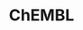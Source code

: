 ---
bigquery: https://console.cloud.google.com/bigquery?p=patents-public-data&d=ebi_chembl&page=dataset
citation: '"The ChEMBL database in 2017." Anna Gaulton, Anne Hersey, Michał Nowotka,
  A Patrícia Bento, Jon Chambers, David Mendez, Prudence Mutowo, Francis Atkinson,
  Louisa J Bellis, Elena Cibrián-Uhalte, Mark Davies, Nathan Dedman, Anneli Karlsson,
  María Paula Magariños, John P Overington, George Papadatos, Ines Smit, Andrew R
  Leach Nucleic acids Research (2017) 45 (Database Issue), D945-D954'
contributors: European Bioinformatics Institute
cost: None
description: ChEMBL Data is a manually curated database of small molecules used in
  drug discovery, including information about existing patented drugs.
documentation: 'schema: https://www.ebi.ac.uk/chembl/db_schema


  '
last_edit: 04/10/2022, 13:33:46
location: https://console.cloud.google.com/marketplace/product/google_patents_public_datasets/chembl
maintained_by: EMBL-EBI, an outstation of European Molecular Biology Laboratory
related_publications: '

  ChEMBL: towards direct deposition of bioassay data.


  Mendez D, Gaulton A, Bento AP, Chambers J, De Veij M, Félix E, Magariños MP, Mosquera
  JF, Mutowo P, Nowotka M, Gordillo-Marañón M, Hunter F, Junco L, Mugumbate G, Rodriguez-Lopez
  M, Atkinson F, Bosc N, Radoux CJ, Segura-Cabrera A, Hersey A, Leach AR.


  — Nucleic Acids Res. 2019; 47(D1):D930-D940. doi: 10.1093/nar/gky1075

  '
schema_fields:
- sequence_md5sum
- standard_inchi
- doc_id
- usan_stem
- normal_range_min
- applicant_full_name
- activity_comment
- value
- ref_type
- indication_class
- cell_ontology_id
- direct_interaction
- heavy_atoms
- black_box_warning
- assay_param_id
- efo_term
- cell_source_tax_id
- protein_class_synonym
- l1
- component_type
- short_name
- level2
- syn_type
- mol_atc_id
- comp_class_id
- mutation
- assay_cell_type
- frac_code
- ref_id
- name
- acd_most_apka
- label
- domain_name
- pathway_key
- patent_id
- published_value
- indref_id
- predbind_id
- ass_cls_map_id
- smid
- lle
- assay_type
- first_approval
- cell_source_tissue
- met_comment
- drug_record_id
- alert_set_id
- level3
- patent_use_code
- activity_id
- usan_year
- ingredient
- downgraded
- parent_molregno
- normal_range_max
- standard_inchi_key
- company
- full_mwt
- mc_target_type
- rtb
- oc_id
- cell_id
- acd_logp
- therapeutic_flag
- entity_type
- level1
- full_molformula
- actsm_id
- hba_lipinski
- molfile
- standard_upper_value
- nda_type
- tax_id
- organism
- record_id
- tid
- mol_hrac_id
- alert_id
- binding_site_comment
- type
- mc_tax_id
- version
- pchembl_value
- src_assay_id
- l4
- tissue_id
- class_type
- strength
- assay_test_type
- publication_number
- helm_notation
- db_source
- level3_description
- confidence
- title
- met_id
- std_act_id
- component_synonym
- last_page
- entity_id
- submission_date
- path
- l6
- orig_description
- ref_url
- sei
- assay_tissue
- compound_name
- max_phase_for_ind
- trade_name
- bei
- level2_description
- stem
- site_id
- standard_value
- variant_id
- warnref_id
- warning_description
- metref_id
- published_type
- previous_company
- subgroup
- creation_date
- parenteral
- cpd_str_alert_id
- l5
- molecule_type
- product_id
- bao_endpoint
- prediction_method
- standard_units
- pref_name
- warning_id
- protclasssyn_id
- atc_code
- potential_duplicate
- le
- level5
- usan_substem
- frac_class_id
- authors
- warning_country
- accession
- aidx
- as_id
- hrac_class_id
- mc_target_accession
- compsyn_id
- cx_most_bpka
- standard_type
- ddd_comment
- confidence_score
- clo_id
- standard_text_value
- drug_substance_flag
- toid
- start_position
- hbd
- assay_class_id
- psa
- mw_monoisotopic
- ad_type
- mesh_id
- relationship_type
- mechanism_comment
- priority
- l8
- journal
- compd_id
- met_conversion
- alert_name
- pubmed_id
- caloha_id
- approval_date
- selectivity_comment
- mc_target_name
- num_lipinski_ro5_violations
- src_short_name
- protein_class_id
- domain_id
- hba
- parent_go_id
- updated_on
- data_validity_comment
- updated_by
- cl_lincs_id
- source_domain_id
- assay_source
- ddd_id
- hbd_lipinski
- alogp
- year
- chebi_par_id
- level4_description
- substrate_record_id
- volume
- usan_stem_id
- parent_type
- structure_type
- withdrawn_reason
- parameter_type
- isoform
- delist_flag
- mechanism_of_action
- withdrawn_year
- class_level
- set_name
- level4
- text_value
- sequence
- num_ro5_violations
- ddd_value
- l2
- site_residues
- homologue
- l7
- domain_description
- site_name
- standard_relation
- compound_key
- uo_units
- active_molregno
- result_flag
- l3
- stat
- hrac_code
- metabolite_record_id
- action_type
- pathway_id
- aspect
- parameter_value
- molecular_mechanism
- canonical_smiles
- inorganic_flag
- last_active
- who_extra
- parent_id
- bao_format
- published_relation
- targrel_id
- cx_logd
- drug_product_flag
- comp_go_id
- doi
- irac_class_id
- relation
- research_stem
- status
- innovator_company
- ap_id
- cell_description
- patent_no
- mol_irac_id
- stem_class
- bto_id
- component_id
- annotation
- irac_code
- relationship_desc
- units
- assay_desc
- assay_strain
- enzyme_name
- species_group_flag
- targcomp_id
- doc_type
- bao_id
- src_compound_id
- country
- formulation_id
- domain_type
- ddd_units
- uberon_id
- prod_pat_id
- sitecomp_id
- first_in_class
- description
- mol_frac_id
- who_name
- dosed_ingredient
- aromatic_rings
- usan_stem_definition
- warning_class
- warning_year
- dosage_form
- source
- cx_logp
- oral
- published_units
- ridx
- mec_id
- curated_by
- tbl
- polymer_flag
- src_description
- activity_count
- molregno
- biocomp_id
- molsyn_id
- log_id
- qudt_units
- job_id
- prodrug
- cell_name
- comments
- idx
- assay_organism
- major_class
- withdrawn_flag
- co_stem_id
- cx_most_apka
- route
- assay_category
- max_phase
- mesh_heading
- res_stem_id
- target_desc
- chembl_id
- efo_id
- go_id
- num_alerts
- first_page
- level1_description
- curation_comment
- rgid
- synonyms
- standard_flag
- warning_type
- mw_freebase
- definition
- smarts
- ddd_admr
- enzyme_tid
- target_type
- disease_efficacy
- assay_subcellular_fraction
- acd_logd
- topical
- src_id
- assay_id
- related_tid
- cell_source_organism
- db_version
- acd_most_bpka
- molecular_species
- qed_weighted
- upper_value
- target_mapping
- natural_product
- patent_expire_date
- abstract
- ro3_pass
- end_position
- issue
- withdrawn_class
- assay_tax_id
- protein_class_desc
- relationship
- cellosaurus_id
- withdrawn_country
- mc_organism
- tid_fixed
- mecref_id
- availability_type
- cidx
- drugind_id
- chirality
- active_ingredient
shortname: chembl
tags:
- biotechnology
- health
- chemical
- bioinformatics
- medical
terms_of_use: CC BY-SA 3.0
title: ChEMBL
uuid: e232a192-965c-4ec9-904c-155b6dfe56c5
---